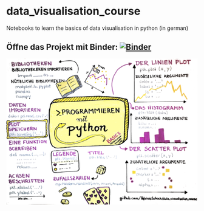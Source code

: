 # data_visualisation_course
Notebooks to learn the basics of data visualisation in python (in german) <br>
## Öffne das Projekt mit Binder: [![Binder](https://mybinder.org/badge_logo.svg)](https://mybinder.org/v2/gh/PatriziaSchoch/data_visualisation_course/HEAD)

![](programmieren_python.png)
